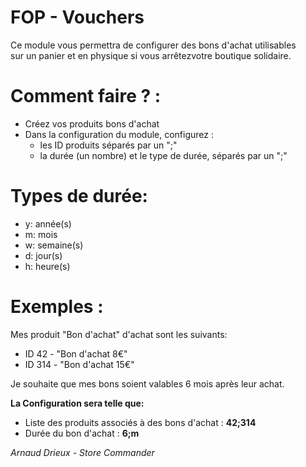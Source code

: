 # FOP - Vouchers
Ce module vous permettra de configurer des bons d'achat utilisables  
sur un panier et en physique si vous arrêtezvotre boutique solidaire.

# Comment faire ? :
-  Créez vos produits bons d'achat
-  Dans la configuration du module, configurez :
   - les ID produits séparés par un ";"
   - la durée (un nombre) et le type de durée, séparés par un ";"
# Types de durée:
- y: année(s)
- m: mois
- w: semaine(s)
- d: jour(s)
- h: heure(s)

# Exemples :
Mes produit "Bon d'achat" d'achat sont les suivants:
- ID 42 - "Bon d'achat 8€"
- ID 314 - "Bon d'achat 15€"

Je souhaite que mes bons soient valables 6 mois après leur achat.

**La Configuration sera telle que:**
- Liste des produits associés à des bons d'achat : **42;314**
- Durée du bon d'achat : **6;m**


*Arnaud Drieux - Store Commander*